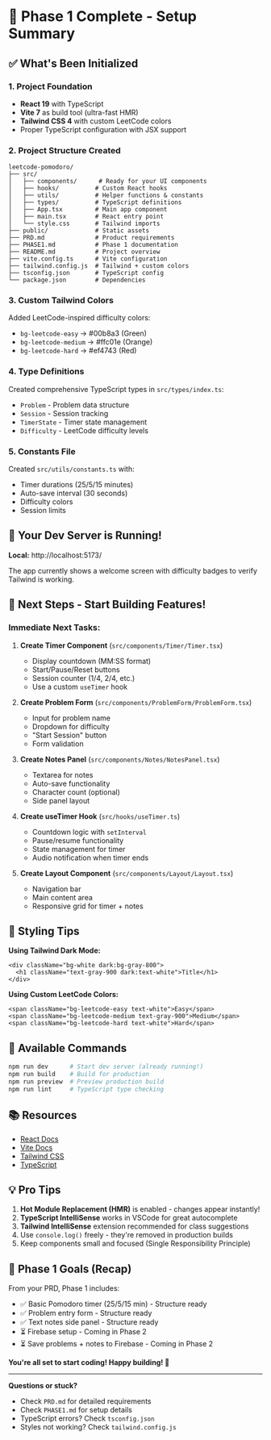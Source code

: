 # 🎉 Phase 1 Complete - Setup Summary

## ✅ What's Been Initialized

### 1. Project Foundation
- **React 19** with TypeScript
- **Vite 7** as build tool (ultra-fast HMR)
- **Tailwind CSS 4** with custom LeetCode colors
- Proper TypeScript configuration with JSX support

### 2. Project Structure Created
```
leetcode-pomodoro/
├── src/
│   ├── components/      # Ready for your UI components
│   ├── hooks/          # Custom React hooks
│   ├── utils/          # Helper functions & constants
│   ├── types/          # TypeScript definitions
│   ├── App.tsx         # Main app component
│   ├── main.tsx        # React entry point
│   └── style.css       # Tailwind imports
├── public/             # Static assets
├── PRD.md              # Product requirements
├── PHASE1.md           # Phase 1 documentation
├── README.md           # Project overview
├── vite.config.ts      # Vite configuration
├── tailwind.config.js  # Tailwind + custom colors
├── tsconfig.json       # TypeScript config
└── package.json        # Dependencies
```

### 3. Custom Tailwind Colors
Added LeetCode-inspired difficulty colors:
- `bg-leetcode-easy` → #00b8a3 (Green)
- `bg-leetcode-medium` → #ffc01e (Orange)
- `bg-leetcode-hard` → #ef4743 (Red)

### 4. Type Definitions
Created comprehensive TypeScript types in `src/types/index.ts`:
- `Problem` - Problem data structure
- `Session` - Session tracking
- `TimerState` - Timer state management
- `Difficulty` - LeetCode difficulty levels

### 5. Constants File
Created `src/utils/constants.ts` with:
- Timer durations (25/5/15 minutes)
- Auto-save interval (30 seconds)
- Difficulty colors
- Session limits

## 🚀 Your Dev Server is Running!

**Local:** http://localhost:5173/

The app currently shows a welcome screen with difficulty badges to verify Tailwind is working.

## 📝 Next Steps - Start Building Features!

### Immediate Next Tasks:

1. **Create Timer Component** (`src/components/Timer/Timer.tsx`)
   - Display countdown (MM:SS format)
   - Start/Pause/Reset buttons
   - Session counter (1/4, 2/4, etc.)
   - Use a custom `useTimer` hook

2. **Create Problem Form** (`src/components/ProblemForm/ProblemForm.tsx`)
   - Input for problem name
   - Dropdown for difficulty
   - "Start Session" button
   - Form validation

3. **Create Notes Panel** (`src/components/Notes/NotesPanel.tsx`)
   - Textarea for notes
   - Auto-save functionality
   - Character count (optional)
   - Side panel layout

4. **Create useTimer Hook** (`src/hooks/useTimer.ts`)
   - Countdown logic with `setInterval`
   - Pause/resume functionality
   - State management for timer
   - Audio notification when timer ends

5. **Create Layout Component** (`src/components/Layout/Layout.tsx`)
   - Navigation bar
   - Main content area
   - Responsive grid for timer + notes

## 🎨 Styling Tips

**Using Tailwind Dark Mode:**
```tsx
<div className="bg-white dark:bg-gray-800">
  <h1 className="text-gray-900 dark:text-white">Title</h1>
</div>
```

**Using Custom LeetCode Colors:**
```tsx
<span className="bg-leetcode-easy text-white">Easy</span>
<span className="bg-leetcode-medium text-gray-900">Medium</span>
<span className="bg-leetcode-hard text-white">Hard</span>
```

## 🔧 Available Commands

```bash
npm run dev      # Start dev server (already running!)
npm run build    # Build for production
npm run preview  # Preview production build
npm run lint     # TypeScript type checking
```

## 📚 Resources

- [React Docs](https://react.dev/)
- [Vite Docs](https://vite.dev/)
- [Tailwind CSS](https://tailwindcss.com/docs)
- [TypeScript](https://www.typescriptlang.org/docs/)

## 💡 Pro Tips

1. **Hot Module Replacement (HMR)** is enabled - changes appear instantly!
2. **TypeScript IntelliSense** works in VSCode for great autocomplete
3. **Tailwind IntelliSense** extension recommended for class suggestions
4. Use `console.log()` freely - they're removed in production builds
5. Keep components small and focused (Single Responsibility Principle)

## 🎯 Phase 1 Goals (Recap)

From your PRD, Phase 1 includes:
- ✅ Basic Pomodoro timer (25/5/15 min) - Structure ready
- ✅ Problem entry form - Structure ready
- ✅ Text notes side panel - Structure ready
- ⏳ Firebase setup - Coming in Phase 2
- ⏳ Save problems + notes to Firebase - Coming in Phase 2

**You're all set to start coding! Happy building! 🚀**

---

**Questions or stuck?**
- Check `PRD.md` for detailed requirements
- Check `PHASE1.md` for setup details
- TypeScript errors? Check `tsconfig.json`
- Styles not working? Check `tailwind.config.js`
